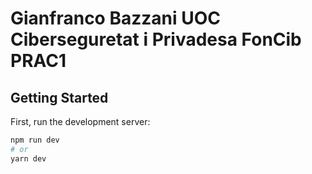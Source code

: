 # Gianfranco Bazzani UOC Ciberseguretat i Privadesa FonCib PRAC1

## Getting Started

First, run the development server:

```bash
npm run dev
# or
yarn dev
```

